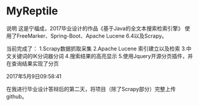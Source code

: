 # MyReptile
说明
这是宁福成，2017毕业设计的作品《基于Java的全文本搜索检索引擎》
使用了FreeMarker、Spring-Boot、Apache Lucene 6.4以及Scrapy。

当前完成了：
1.Scrapy数据抓取采集
2.Apache Lucene 索引建立以及检索
3.中文关键词的IK分词器分词
4.搜索结果的高亮显示
5.使用Jquery开源分页插件，并在查询结果实现了分页

2017年5月9日09:58:41

在我进行毕业设计答辩后的第二天，将项目（除了Scrapy部分）完整上传github。

